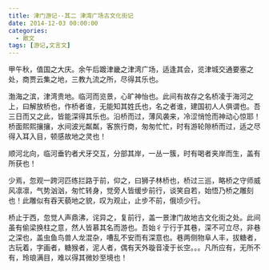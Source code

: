 ```yaml
---
title: 津门游记--其二 津湾广场古文化街记
date: 2014-12-03 00:00:00
categories:
  - 散文
tags: [游记,文言文]
---
```


甲午秋，值国之大庆。余午后踱津畿之津湾广场，适逢其会，览津城交通要塞之处，商贾云集之地，三教九流之所，尽得其乐也。

渤海之滨，津湾贵地。临河而览景，心旷神怡也。此间有故存之名桥凌于海河之上，曰解放桥也，作桥者谁，无能知其姓氏也，名之者谁，建国初人人俱谓也。吾三日而又之此，皆能深得其乐也。沿桥而过，薄风袭来，冷涩悄怆而神动心惊耶！桥面熙熙攘攘，水间波光粼粼，客旅行商，匆匆忙忙，时有游轮隙桥而过，适之尽得入耳入目，顿感故地之灵也！

顺河北向，临河垂钓者犬牙交互，分部其岸，一丛一簇，时有喝者夹岸而生，盖有所获也！

少焉，忽观一跨河匹练拦路于前，仰之，曰狮子林桥也，桥过三巡，略桥之守师威风凛凛，气势汹汹，匆忙转身，觉旁人皆缓步前行，谈笑自若，始悟乃桥之雕刻也！此雕似有吞天藐地之貌，叹为观止，止步不前，俄顷少行。

桥止于西，忽觉人声鼎沸，诧异之，复前行，盖一景津门故地古文化街之处。此间虽有偷梁换柱之意，然人皆慕其名而游也。吾始彳亍行于其巷，深不可立尽，非巷之深也，盖虫鱼鸟兽人龙混杂，嘈乱不安而有深意也。巷两侧物阜人丰，拔糖者，古玩着，字画者，糖猴者，泥人者，偶有天外璇音凌于长空。。。凡所应有，无所不有，玲琅满目，难以得其微妙至境也！
